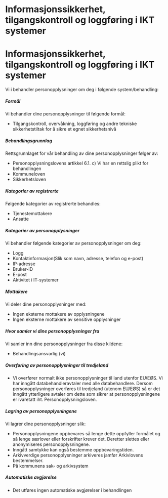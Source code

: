 # Informasjonssikkerhet, tilgangskontroll og loggføring  i IKT systemer 

Informasjonssikkerhet, tilgangskontroll og loggføring i IKT systemer
====================================================================

  

Vi i behandler personopplysninger om deg i følgende system/behandling:

  

##### Formål

Vi behandler dine personopplysninger til følgende formål:

*   Tilgangskontroll, overvåkning, loggføring og andre tekniske sikkerhetstiltak for å sikre et egnet sikkerhetsnivå

##### Behandlingsgrunnlag

Rettsgrunnlaget for vår behandling av dine personopplysninger følger av:

*   Personopplysningslovens artikkel 6.1. c) Vi har en rettslig plikt for behandlingen
*   Kommuneloven
*   Sikkerhetsloven

##### Kategorier av registrerte

Følgende kategorier av registrerte behandles:

*   Tjenestemottakere
*   Ansatte

##### Kategorier av personopplysninger

Vi behandler følgende kategorier av personopplysninger om deg:

*   Logg
*   Kontaktinformasjon(Slik som navn, adresse, telefon og e-post)
*   IP-adresse
*   Bruker-ID
*   E-post
*   Aktivitet i IT-systemer

##### Mottakere

Vi deler dine personopplysninger med:

*   Ingen eksterne mottakere av opplysningene
*   Ingen eksterne mottakere av sensitive opplysninger

##### Hvor samler vi dine personopplysninger fra

Vi samler inn dine personopplysninger fra disse kildene:

*   Behandlingsansvarlig (vi)

##### Overføring av personopplysninger til tredjeland

*   Vi overfører normalt ikke personopplysninger til land utenfor EU/EØS. Vi har inngått databehandleravtaler med alle databehandlere. Dersom personopplysninger overføres til tredjeland (utenom EU/EØS) så er det inngått ytterligere avtaler om dette som sikrer at personopplysningene er ivaretatt iht. Personopplysningsloven.

##### Lagring av personopplysningene

Vi lagrer dine personopplysninger slik:

*   Personopplysningene oppbevares så lenge dette oppfyller formålet og så lenge særlover eller forskrifter krever det. Deretter slettes eller anonymiseres personopplysningene.
*   Inngått samtykke kan også bestemme oppbevaringstiden.
*   Arkivverdige personopplysninger arkiveres jamfør Arkivlovens bestemmelser.
*   På kommunens sak- og arkivsystem

##### Automatiske avgjørelse

*   Det utføres ingen automatiske avgjørelser i behandlingen